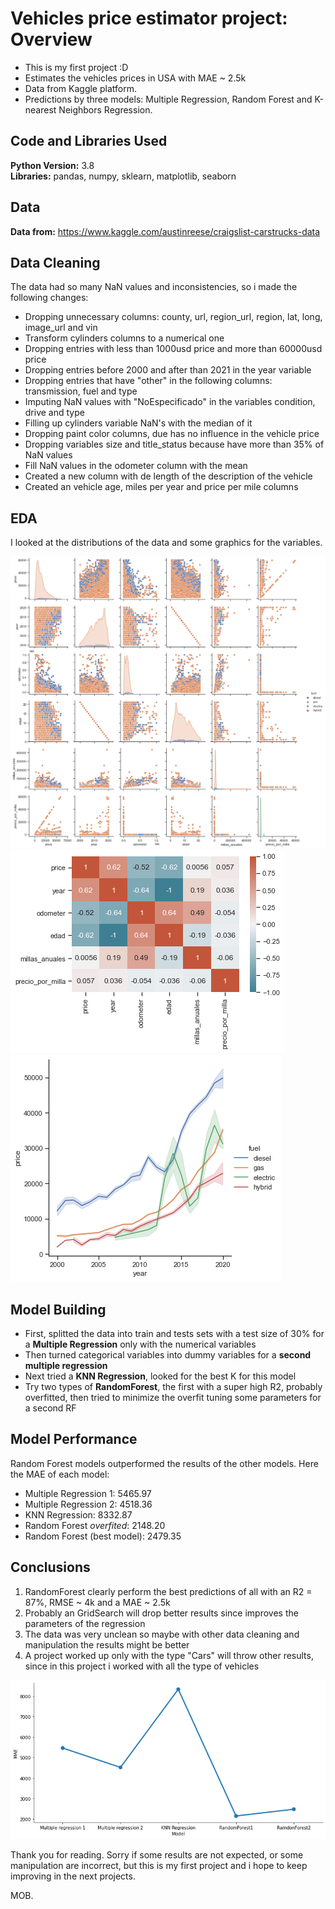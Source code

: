 # Vehicles price estimator project: Overview
* This is my first project :D
* Estimates the vehicles prices in USA with MAE ~ 2.5k 
* Data from Kaggle platform.
* Predictions by three models: Multiple Regression, Random Forest and K-nearest Neighbors Regression.

## Code and Libraries Used
**Python Version:** 3.8  
**Libraries:** pandas, numpy, sklearn, matplotlib, seaborn

## Data
**Data from:** https://www.kaggle.com/austinreese/craigslist-carstrucks-data

## Data Cleaning
The data had so many NaN values and inconsistencies, so i made the following changes:
* Dropping unnecessary columns: county, url, region_url, region, lat, long, image_url and vin
* Transform cylinders columns to a numerical one
* Dropping entries with less than 1000usd price and more than 60000usd price
* Dropping entries before 2000 and after than 2021 in the year variable
* Dropping entries that have "other" in the following columns: transmission, fuel and type
* Imputing NaN values with "NoEspecificado" in the variables condition, drive and type
* Filling up cylinders variable NaN's with the median of it
* Dropping paint color columns, due has no influence in the vehicle price
* Dropping variables size and title_status because have more than 35% of NaN values
* Fill NaN values in the odometer column with the mean
* Created a new column with de length of the description of the vehicle
* Created an vehicle age, miles per year and price per mile columns 

## EDA
I looked at the distributions of the data and some graphics for the variables.

![](https://github.com/Mopazob/vehiculos_proy/blob/main/images/1.png)
![](https://github.com/Mopazob/vehiculos_proy/blob/main/images/2.png)
![](https://github.com/Mopazob/vehiculos_proy/blob/main/images/year.price.fuel.png)



## Model Building
* First, splitted the data into train and tests sets with a test size of 30% for a **Multiple Regression** only with the numerical variables
* Then turned categorical variables into dummy variables for a **second multiple regression**
* Next tried a **KNN Regression**, looked for the best K for this model
* Try two types of **RandomForest**, the first with a super high R2, probably overfitted, then tried to minimize the overfit tuning some parameters for a second RF

## Model Performance
Random Forest models outperformed the results of the other models. Here the MAE of each model:

* Multiple Regression 1: 5465.97
* Multiple Regression 2: 4518.36
* KNN Regression: 8332.87
* Random Forest *overfited*: 2148.20
* Random Forest (best model): 2479.35

## Conclusions
1. RandomForest clearly perform the best predictions of all with an R2 = 87%, RMSE ~ 4k and a MAE ~ 2.5k
2. Probably an GridSearch will drop better results since improves the parameters of the regression
3. The data was very unclean so maybe with other data cleaning and manipulation the results might be better
4. A project worked up only with the type "Cars" will throw other results, since in this project i worked with all the type of vehicles

![](https://github.com/Mopazob/vehiculos_proy/blob/main/images/mae%20per%20model.png)

Thank you for reading. Sorry if some results are not expected, or some manipulation are incorrect, but this is my first project and i hope to keep improving in the next projects.

MOB.
